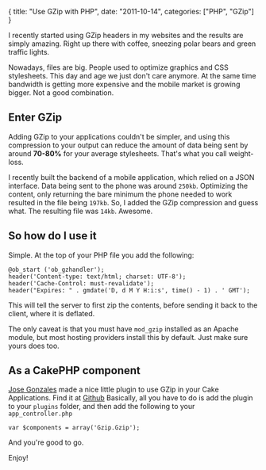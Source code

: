 {
  title: "Use GZip with PHP",
  date: "2011-10-14",
  categories: ["PHP", "GZip"]
}

I recently started using GZip headers in my websites and the results are simply amazing. Right up there with coffee, sneezing polar bears and green traffic lights.

Nowadays, files are big. People used to optimize graphics and CSS stylesheets. This day and age we just don't care anymore. At the same time bandwidth is getting more expensive and the mobile market is growing bigger. Not a good combination.

<!--more-->

## Enter GZip

Adding GZip to your applications couldn't be simpler, and using this compression to your output can reduce the amount of data being sent by around **70-80%** for your average stylesheets. That's what you call weight-loss.

I recently built the backend of a mobile application, which relied on a JSON interface. Data being sent to the phone was around `250kb`. Optimizing the content, only returning the bare minimum the phone needed to work resulted in the file being `197kb`. So, I added the GZip compression and guess what. The resulting file was `14kb`. Awesome.

## So how do I use it

Simple. At the top of your PHP file you add the following:

    @ob_start ('ob_gzhandler');
    header('Content-type: text/html; charset: UTF-8');
    header('Cache-Control: must-revalidate');
    header("Expires: " . gmdate('D, d M Y H:i:s', time() - 1) . ' GMT');


This will tell the server to first zip the contents, before sending it back to the client, where it is deflated.

The only caveat is that you must have `mod_gzip` installed as an Apache module, but most hosting providers install this by default. Just make sure yours does too.

## As a CakePHP component

[Jose Gonzales][1] made a nice little plugin to use GZip in your Cake Applications. Find it at [Github][2] Basically, all you have to do is add the plugin to your `plugins` folder, and then add the following to your `app_controller.php`

    var $components = array('Gzip.Gzip');


And you're good to go.

Enjoy!

 [1]: http://josediazgonzalez.com/ "Jose Gonzales"
 [2]: https://github.com/josegonzalez/gzip-component/ "CakePHP Gzip Component"
